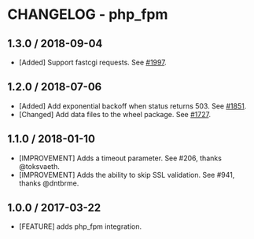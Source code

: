 # CHANGELOG - php_fpm

## 1.3.0 / 2018-09-04

* [Added] Support fastcgi requests. See [#1997](https://github.com/DataDog/integrations-core/pull/1997).

## 1.2.0 / 2018-07-06

* [Added] Add exponential backoff when status returns 503. See [#1851](https://github.com/DataDog/integrations-core/pull/1851).
* [Changed] Add data files to the wheel package. See [#1727](https://github.com/DataDog/integrations-core/pull/1727).

## 1.1.0 / 2018-01-10

* [IMPROVEMENT] Adds a timeout parameter. See #206, thanks @toksvaeth.
* [IMPROVEMENT] Adds the ability to skip SSL validation. See #941, thanks @dntbrme.

## 1.0.0 / 2017-03-22

* [FEATURE] adds php_fpm integration.
